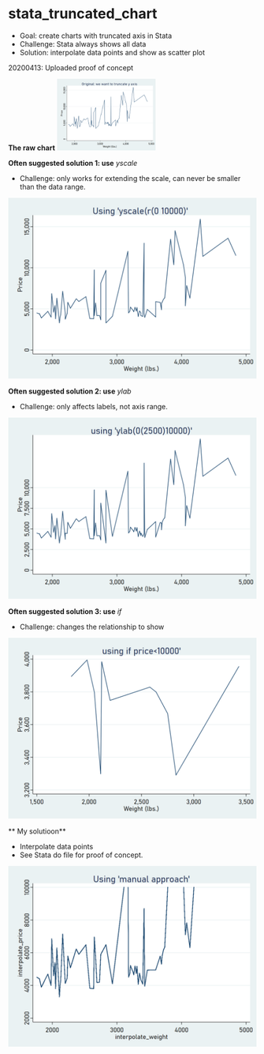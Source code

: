 # stata_truncated_chart
 
* Goal: create charts with truncated axis in Stata
* Challenge: Stata always shows all data
* Solution: interpolate data points and show as scatter plot

20200413: Uploaded proof of concept

**The raw chart**
<img src="fig1.png" width="200">

**Often suggested solution 1: use** *yscale*

 *  Challenge: only works for extending the scale, can never be smaller than the data range. 

![](fig2.png)

**Often suggested solution 2: use** *ylab*

 *  Challenge: only affects labels, not axis range.
 
![](fig3.png)

**Often suggested solution 3: use** *if*

 *  Challenge: changes the relationship to show
 
![](fig4.png)


** My solutioon**

* Interpolate data points
* See Stata do file for proof of concept.

![](fig5.png)
